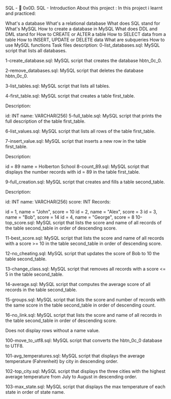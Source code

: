 SQL - 📃 0x0D. SQL - Introduction
About this project :
In this project i learnt and practiced:

What's a database
What's a relational database
What does SQL stand for
What's MySQL
How to create a database in MySQL
What does DDL and DML stand for
How to CREATE or ALTER a table
How to SELECT data from a table
How to INSERT, UPDATE or DELETE data
What are subqueries
How to use MySQL functions
Task files description:
0-list_databases.sql: MySQL script that lists all databases.

1-create_database.sql: MySQL script that creates the database hbtn_0c_0.

2-remove_databases.sql: MySQL script that deletes the database hbtn_0c_0.

3-list_tables.sql: MySQL script that lists all tables.

4-first_table.sql: MySQL script that creates a table first_table.

Description:

id: INT
name: VARCHAR(256)
5-full_table.sql: MySQL script that prints the full description of the table first_table.

6-list_values.sql: MySQL script that lists all rows of the table first_table.

7-insert_value.sql: MySQL script that inserts a new row in the table first_table.

Description:

id = 89
name = Holberton School
8-count_89.sql: MySQL script that displays the number records with id =   89 in the table first_table.

9-full_creation.sql: MySQL script that creates and fills a table second_table.

Description:

id: INT
name: VARCHAR(256)
score: INT
Records:

id = 1, name = "John", score = 10
id = 2, name = "Alex", score = 3
id = 3, name = "Bob", score = 14
id = 4, name = "George", score = 8
10-top_score.sql: MySQL script that lists the score and name of all records of the table second_table in order of descending score.

11-best_score.sql: MySQL script that lists the score and name of all records with a score >= 10 in the table second_table in order of descending score.

12-no_cheating.sql: MySQL script that updates the score of Bob to 10 the table second_table.

13-change_class.sql: MySQL script that removes all records with a score <= 5 in the table second_table.

14-average.sql: MySQL script that computes the average score of all records in the table second_table.

15-groups.sql: MySQL script that lists the score and number of records with the same score in the table second_table in order of descending count.

16-no_link.sql: MySQL script that lists the score and name of all records in the table second_table in order of descending score.

Does not display rows without a name value.

100-move_to_utf8.sql: MySQL script that converts the hbtn_0c_0 database to UTF8.

101-avg_temperatures.sql: MySQL script that displays the average temperature (Fahrenheit) by city in descending order.

102-top_city.sql: MySQL script that displays the three cities with the highest average temperature from July to August in descending order.

103-max_state.sql: MySQL script that displays the max temperature of each state in order of state name.
